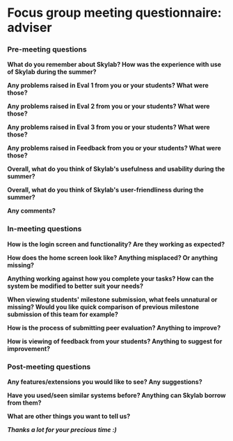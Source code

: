 Focus group meeting questionnaire: adviser
==============================================================

### Pre-meeting questions
**What do you remember about Skylab? How was the experience with use of Skylab during the summer?**

**Any problems raised in Eval 1 from you or your students? What were those?**

**Any problems raised in Eval 2 from you or your students? What were those?**

**Any problems raised in Eval 3 from you or your students? What were those?**

**Any problems raised in Feedback from you or your students? What were those?**

**Overall, what do you think of Skylab's usefulness and usability during the summer?**

**Overall, what do you think of Skylab's user-friendliness during the summer?**

**Any comments?**



### In-meeting questions
**How is the login screen and functionality? Are they working as expected?**

**How does the home screen look like? Anything misplaced? Or anything missing?**

**Anything working against how you complete your tasks? How can the system be modified to better suit your needs?**

**When viewing students' milestone submission, what feels unnatural or missing? Would you like quick comparison of previous milestone submission of this team for example?**

**How is the process of submitting peer evaluation? Anything to improve?**

**How is viewing of feedback from your students? Anything to suggest for improvement?**



### Post-meeting questions
**Any features/extensions you would like to see? Any suggestions?**

**Have you used/seen similar systems before? Anything can Skylab borrow from them?**

**What are other things you want to tell us?**



***Thanks a lot for your precious time :)***

